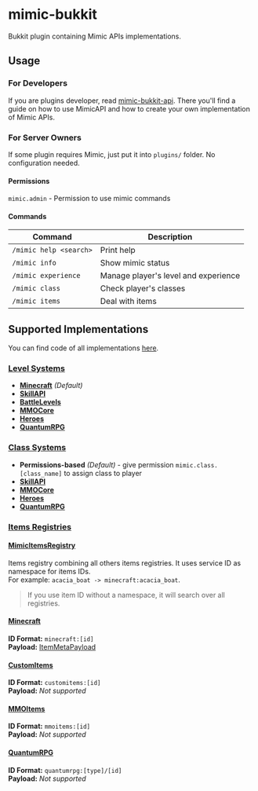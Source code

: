 # mimic-bukkit

Bukkit plugin containing Mimic APIs implementations.

## Usage

### For Developers

If you are plugins developer, read [mimic-bukkit-api].
There you'll find a guide on how to use MimicAPI and how to create your own implementation of Mimic APIs.

### For Server Owners

If some plugin requires Mimic, just put it into `plugins/` folder.
No configuration needed.

#### Permissions

`mimic.admin` - Permission to use mimic commands

#### Commands

 Command                | Description                          
------------------------|--------------------------------------
 `/mimic help <search>` | Print help                           
 `/mimic info`          | Show mimic status                    
 `/mimic experience`    | Manage player's level and experience 
 `/mimic class`         | Check player's classes               
 `/mimic items`         | Deal with items                      

## Supported Implementations 

You can find code of all implementations [here](src/main/kotlin/impl).

### [Level Systems][BukkitLevelSystem.Provider]

- **[Minecraft][minecraft-exp]** _(Default)_
- **[SkillAPI]**
- **[BattleLevels]**
- **[MMOCore]**
- **[Heroes]**
- **[QuantumRPG]**

### [Class Systems][BukkitClassSystem.Provider]

- **Permissions-based** _(Default)_ - give permission `mimic.class.[class_name]` to assign class to player
- **[SkillAPI]**
- **[MMOCore]**
- **[Heroes]**
- **[QuantumRPG]**

### [Items Registries][BukkitItemsRegistry]

#### [MimicItemsRegistry] 

Items registry combining all others items registries.
It uses service ID as namespace for items IDs.\
For example: `acacia_boat -> minecraft:acacia_boat`.

> If you use item ID without a namespace, it will search over all registries.

#### [Minecraft][MinecraftItemsRegistry]

**ID Format:** `minecraft:[id]`\
**Payload:** [ItemMetaPayload]

#### [CustomItems]

**ID Format:** `customitems:[id]`\
**Payload:** *Not supported*

#### [MMOItems]

**ID Format:** `mmoitems:[id]`\
**Payload:** *Not supported*

#### [QuantumRPG]

**ID Format:** `quantumrpg:[type]/[id]`\
**Payload:** *Not supported*

[minecraft-exp]: https://minecraft.gamepedia.com/Experience
[skillapi]: https://www.spigotmc.org/resources/4824/
[battlelevels]: https://www.spigotmc.org/resources/2218/
[customitems]: https://www.spigotmc.org/resources/63848/
[mmocore]: https://www.spigotmc.org/resources/70575/
[mmoitems]: https://www.spigotmc.org/resources/39267/
[heroes]: https://www.spigotmc.org/resources/24734/
[quantumrpg]: https://www.spigotmc.org/resources/40007/

[mimic-bukkit-api]: ../mimic-bukkit-api

[BukkitLevelSystem.Provider]: ../mimic-bukkit-api/src/main/kotlin/level/BukkitLevelSystem.kt
[BukkitClassSystem.Provider]: ../mimic-bukkit-api/src/main/kotlin/classes/BukkitClassSystem.kt
[BukkitItemsRegistry]: ../mimic-bukkit-api/src/main/kotlin/items/BukkitItemsRegistry.kt
[MimicItemsRegistry]: src/main/kotlin/impl/mimic/MimicItemsRegistry.kt
[MinecraftItemsRegistry]: src/main/kotlin/impl/vanilla/MinecraftItemsRegistry.kt
[ItemMetaPayload]: src/main/kotlin/impl/vanilla/ItemMetaPayload.kt
